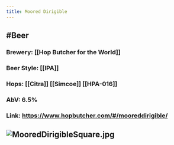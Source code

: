 ```yaml
---
title: Moored Dirigible
---
```


## #Beer
### Brewery: [[Hop Butcher for the World]]

### Beer Style: [[IPA]]

### Hops: [[Citra]] [[Simcoe]] [[HPA-016]]

### AbV: 6.5%

### Link: https://www.hopbutcher.com/#/mooreddirigible/

## ![MooredDirigibleSquare.jpg](https://images.squarespace-cdn.com/content/v1/56898fcb05f8e23aa28e30e5/1600905798139-VT3UYMEYQLTT6DEHR3AW/ke17ZwdGBToddI8pDm48kJCx6_esuyDTRQZWqMulV7lZw-zPPgdn4jUwVcJE1ZvWQUxwkmyExglNqGp0IvTJZamWLI2zvYWH8K3-s_4yszcp2ryTI0HqTOaaUohrI8PI9aJcEy8mXiobrbaMTvn5u7Nw8mMeWiAuY7wJiuhgMccKMshLAGzx4R3EDFOm1kBS/MooredDirigibleSquare.jpg?format=1500w)
